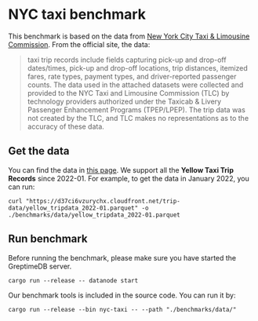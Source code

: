# NYC taxi benchmark

This benchmark is based on the data from [New York City Taxi & Limousine Commission](https://www.nyc.gov/site/tlc/index.page). From the official site, the data:

> taxi trip records include fields capturing pick-up and drop-off dates/times, pick-up and drop-off locations, trip distances, itemized fares, rate types, payment types, and driver-reported passenger counts. The data used in the attached datasets were collected and provided to the NYC Taxi and Limousine Commission (TLC) by technology providers authorized under the Taxicab & Livery Passenger Enhancement Programs (TPEP/LPEP). The trip data was not created by the TLC, and TLC makes no representations as to the accuracy of these data.


## Get the data

You can find the data in [this page](https://www.nyc.gov/site/tlc/about/tlc-trip-record-data.page). We support all the **Yellow Taxi Trip Records** since 2022-01. For example, to get the data in January 2022, you can run:

```shell
curl "https://d37ci6vzurychx.cloudfront.net/trip-data/yellow_tripdata_2022-01.parquet" -o  ./benchmarks/data/yellow_tripdata_2022-01.parquet
```

## Run benchmark

Before running the benchmark, please make sure you have started the GreptimeDB server.

```shell
cargo run --release -- datanode start
```

Our benchmark tools is included in the source code. You can run it by:

```shell
cargo run --release --bin nyc-taxi -- --path "./benchmarks/data/"
```
